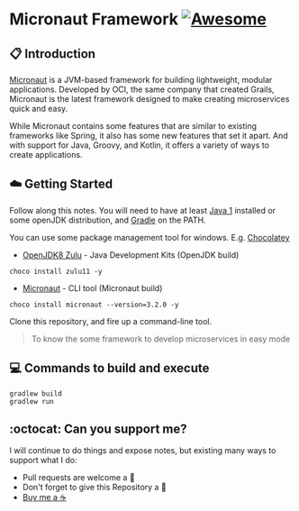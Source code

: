 # Micronaut Framework [![Awesome](https://awesome.re/badge-flat.svg)](https://awesome.re)

## :clipboard: Introduction

[Micronaut](https://micronaut.io/) is a JVM-based framework for building lightweight, modular applications. Developed by OCI, the same company that created Grails, Micronaut is the latest framework designed to make creating microservices quick and easy.

While Micronaut contains some features that are similar to existing frameworks like Spring, it also has some new features that set it apart. And with support for Java, Groovy, and Kotlin, it offers a variety of ways to create applications.

## :cloud: Getting Started

Follow along this notes. You will need to have at least [Java 1](https://www.oracle.com/java/technologies/javase/javase-jdk11-downloads.html) installed or some openJDK distribution, and [Gradle](https://gradle.org/) on the PATH. 

You can use some package management tool for windows. E.g. [Chocolatey](https://chocolatey.org/install)

*	[OpenJDK8 Zulu](https://azul.com) - Java Development Kits (OpenJDK build)

```
choco install zulu11 -y
```

*	[Micronaut](https://micronaut.io/) - CLI tool (Micronaut build)

```
choco install micronaut --version=3.2.0 -y
```

Clone this repository, and fire up a command-line tool.

> To know the some framework to develop microservices in easy mode

## :computer: Commands to build and execute

```
gradlew build
gradlew run
```

## :octocat: Can you support me?

I will continue to do things and expose notes, but existing many ways to support what I do:
* Pull requests are welcome a :dizzy:
* Don't forget to give this Repository a :star2:
* <a href="https://www.buymeacoffee.com/pedringcoding" title="Donate to this content using BuyMeACoffee">Buy me a :coffee:</a>
